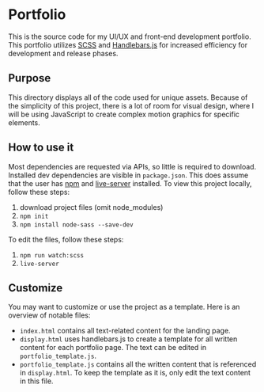 # Portfolio
This is the source code for my UI/UX and front-end development portfolio. This portfolio utilizes [SCSS](https://github.com/sass/sass) and [Handlebars.js](https://handlebarsjs.com/) for increased efficiency for development and release phases.

## Purpose
This directory displays all of the code used for unique assets. Because of the simplicity of this project, there is a lot of room for visual design, where I will be using JavaScript to create complex motion graphics for specific elements. 

## How to use it
Most dependencies are requested via APIs, so little is required to download. Installed dev dependencies are visible in `package.json`. This does assume that the user has [npm](https://www.npmjs.com/) and [live-server](https://www.npmjs.com/package/live-server) installed. To view this project locally, follow these steps:

1. download project files (omit node_modules)
2. `npm init`
3. `npm install node-sass --save-dev`

To edit the files, follow these steps:
1. `npm run watch:scss`
2. `live-server`

## Customize
You may want to customize or use the project as a template. Here is an overview of notable files:
- `index.html` contains all text-related content for the landing page.
- `display.html` uses handlebars.js to create a template for all written content for each portfolio page. The text can be edited in `portfolio_template.js`.
- `portfolio_template.js` contains all the written content that is referenced in `display.html`. To keep the template as it is, only edit the text content in this file. 
